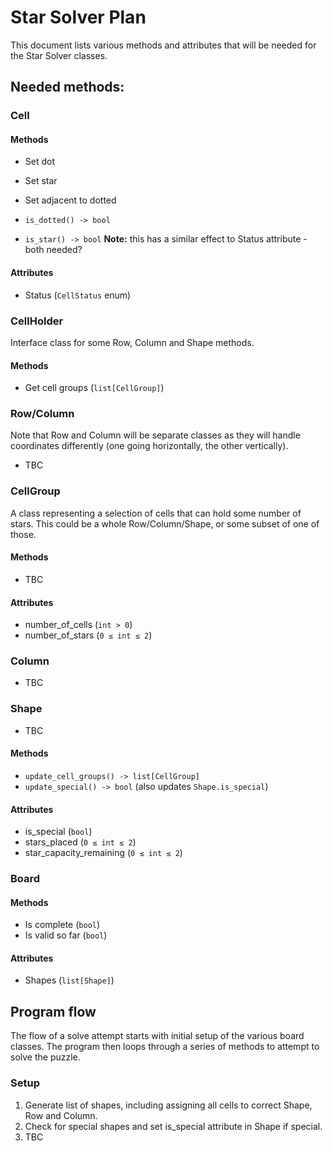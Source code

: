 # Star Solver Plan
This document lists various methods and attributes that will be needed for the Star Solver classes.

## Needed methods:
### Cell
#### Methods
- Set dot
- Set star
- Set adjacent to dotted

- `is_dotted() -> bool`
- `is_star() -> bool` **Note:** this has a similar effect to Status attribute - both needed?

#### Attributes
- Status (`CellStatus` enum)

### CellHolder
Interface class for some Row, Column and Shape methods.

#### Methods
- Get cell groups (`list[CellGroup]`)

### Row/Column
Note that Row and Column will be separate classes as they will handle coordinates differently (one going horizontally, the other vertically).
- TBC

### CellGroup
A class representing a selection of cells that can hold some number of stars. This could be a whole Row/Column/Shape, or some subset of one of those.

#### Methods
- TBC

#### Attributes
- number_of_cells (`int > 0`)
- number_of_stars (`0 ≤ int ≤ 2`)

### Column
- TBC

### Shape
- TBC

#### Methods
- `update_cell_groups() -> list[CellGroup]`
- `update_special() -> bool` (also updates `Shape.is_special`)

#### Attributes
- is_special (`bool`)
- stars_placed (`0 ≤ int ≤ 2`)
- star_capacity_remaining (`0 ≤ int ≤ 2`)


### Board
#### Methods
- Is complete (`bool`)
- Is valid so far (`bool`)

#### Attributes
- Shapes (`list[Shape]`)

## Program flow
The flow of a solve attempt starts with initial setup of the various board classes. The program then loops through a series of methods to attempt to solve the puzzle.

### Setup
1. Generate list of shapes, including assigning all cells to correct Shape, Row and Column.
2. Check for special shapes and set is_special attribute in Shape if special.
3. TBC

